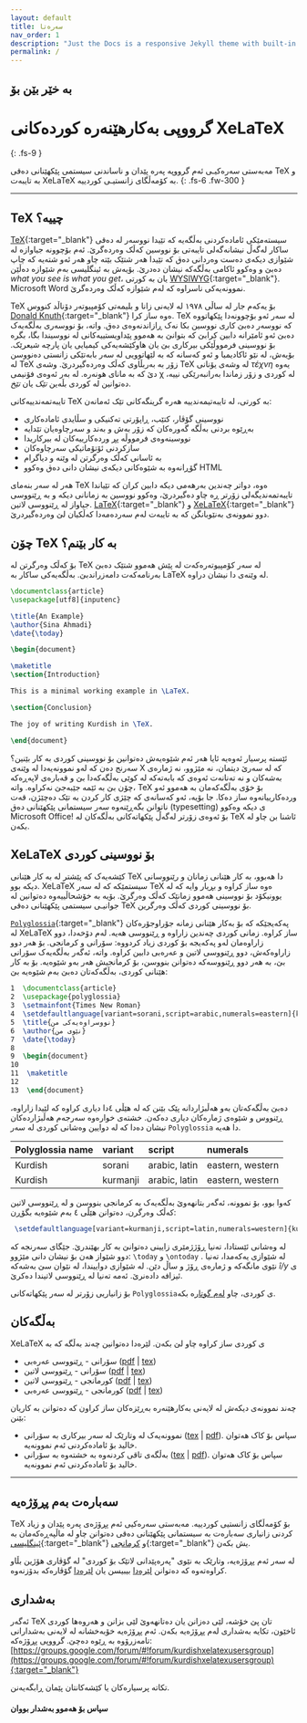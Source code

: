 ```yaml
---
layout: default
title: سەرەتا
nav_order: 1
description: "Just the Docs is a responsive Jekyll theme with built-in search that is easily customizable and hosted on GitHub Pages."
permalink: /
---
```


## بە خێر بێن بۆ
# گرووپی بەکارهێنەرە کوردەکانی XeLaTeX
{: .fs-9 }

مەبەستی سەرەکیـی ئەم گرووپە پەرە پێدان و ناساندنی سیستمی پێکهێنانی دەقی TeX و بە تایبەت XeLaTeX بە کۆمەڵگای زانستیـی کوردییە.
{: .fs-6 .fw-300 }

<!-- [دەست پێ کردن](#getting-started){: .btn .btn-primary .fs-5 .mb-4 .mb-md-0 .mr-2 } [View it on GitHub](https://github.com/pmarsceill/just-the-docs){: .btn .fs-5 .mb-4 .mb-md-0 } -->

---

## TeX چییە؟

[TeX](https://en.wikipedia.org/wiki/TeX){:target="_blank"} سیستەمێکی ئامادەکردنی بەڵگەیە کە تێیدا نووسەر لە دەقی ساکار لەگەڵ نیشانەگەلی تایبەتی بۆ نووسین کەڵک وەردەگرێ. ئەم بۆچوونە جیاوازە لە شێوازی دیکەی دەست وەردانی دەق کە تێیدا هەر شتێک بێتە چاو هەر ئەو شتەیە کە چاپ دەبێ و وەکوو ئاکامی بەڵگەکە نیشان دەدرێ. بۆیەش بە ئینگلیسی بەم شێوازە دەڵێن *what you see is what you get*، یان بە کورتی [WYSIWYG](https://en.wikipedia.org/wiki/WYSIWYG){:target="_blank"}. Microsoft Word نموونەیەکی ناسراوە کە لەم شێوازە کەڵک وەردەگرێ.

TeX بۆ یەکەم جار لە ساڵی ١٩٧٨ لە لایەنی زانا و بلیمەتی کۆمپیوتەر دۆناڵد کنووس [Donald Knuth](https://en.wikipedia.org/wiki/Donald_Knuth){:target="_blank"} ەوە ساز کرا. TeX لە سەر ئەو بۆچوونەدا پێکهاتووە کە نووسەر دەبێ کاری نووسین بکا نەک ڕازاندنەوەی دەق. واتە، بۆ نووسەری بەڵگەیەک دەبێ ئەو ئامێرانە دابین کرابێ کە بتوانێ بە هەموو پێداویستییەکانی لە نووسیندا بگا، بگرە بۆ نووسینی فرمووڵێکی بیرکاری بێ یان هاوکێشەیەکی کیمیایی یان پارچە شیعرێک. بۆیەش، لە نێو ئاکادیمیا و ئەو کەسانه کە بە لێهاتوویی لە سەر بابەتێکی زانستی دەنووسن لە TeX زۆر بە بەربڵاوی کەڵک وەردەگیردرێ. وشەی TeX لە وشەی یۆنانی *τέχνη* یەوە دێ کە بە مانای هونەرە. لە بەر ئەوەی فۆنیمی χ لە کوردی و زۆر زماندا بەرانبەرێکی نییە، دەتوانین لە کوردی بڵەین *تێک* یان *تێخ*.

تایبەتمەندییەکانی TeX بە کورتی، لە تایبەتیمەندییە هەرە گرینگەکانی تێک ئەمانەن:

<ul>
  <li><span> نووسینی گۆڤار، کتێب، ڕاپۆرتی تەکنیکی و سڵایدی ئامادەکاری</span></li>
  <li><span> بەڕێوە بردنی بەڵگە گەورەکان کە زۆر بەش و بەند و سەرچاوەیان تێدایە</span></li>
  <li><span>  نووسینەوەی فرمووڵە پڕ وردەکارییەکان لە بیرکاریدا</span></li>
  <li><span> سازکردنی ئۆتۆماتیکی سەرچاوەکان</span></li>
  <li><span> بە ئاسانی کەڵک وەرگرتن لە وێنە و دیاگرام</span></li>
  <li><span>  گۆڕانەوە بە شێوەکانی دیکەی نیشان دانی دەق وەکوو HTML</span></li>
</ul>

هەر لە سەر بنەمای TeX ەوە، دواتر چەندین بەرهەمی دیکە دابین کران کە تێیاندا تایبەتمەندیگەلی زۆرتر ڕە چاو دەگیردرێ، وەکوو نووسین بە زمانانی دیکە و بە ڕێنووسی جیاواز لە ڕێنووسی لاتین.  [LaTeX](https://en.wikipedia.org/wiki/LaTeX){:target="_blank"} و [XeLaTeX](https://en.wikipedia.org/wiki/XeTeX){:target="_blank"} دوو نموونەی بەنێوبانگن کە بە تایبەت لەم سەردەمەدا کەڵکیان لێ وەردەگیردرێ.


## چۆن TeX بە کار بێنم؟

بۆ کەڵک وەرگرتن لە TeX لە سەر کۆمپیوتەرەکەت لە پێش هەموو شتێک دەبێ بەرنامەکەت دامەزراندبێ. بەڵگەیەکی ساکار بە LaTeX لە وێنەی دا نیشان دراوە.

```tex
\documentclass{article}
\usepackage[utf8]{inputenc}

\title{An Example}
\author{Sina Ahmadi}
\date{\today}

\begin{document}

\maketitle
\section{Introduction}

This is a minimal working example in \LaTeX.

\section{Conclusion}

The joy of writing Kurdish in \TeX.

\end{document}
```


ئێستە پرسیار ئەوەیە ئایا هەر ئەم شێوەیەش دەتوانین بۆ نووسینی کوردی بە کار بێنین؟ سەرنج دەن کە لەو نموونەیەدا لە وێنەی X کە لە سەرێ دیتمان، نە مێژوو، نە ژمارەی بەشەکان و نە تەنانەت ئەوەی کە بابەتەکە لە کوێی بەڵگەکەدا بێ و قەبارەی لاپەڕەکە چۆن بێ بە ئێمە جێبەجێ نەکراوە. واتە، TeX بۆ خۆی بەڵگەکەمان بە هەموو ئەو وردەکارییانەوە ساز دەکا. جا بۆیە، ئەو کەسانەی کە چێژی کار کردن بە تێک دەچێژن، قەت ناتوانن بگەڕێنەوە سەر سیستمانی پێکهێنانی دەق (typesetting)  ی دیکە وەکوو Microsoft Office! بۆ ئەوەی زۆرتر لەگەڵ پێکهاتەکانی بەڵگەکان لە TeX ئاشنا بن چاو لە بکەن.



## XeLaTeX بۆ نووسینی کوردی

 کێشەیەک کە پێشتر لە بە کار هێنانی  TeX دا هەبوو، بە کار هێنانی زمانان و رێنووسانی دیکە بوو. XeLaTeX سیستمێکە کە لە سەر TeX ەوە ساز کراوە و بڕیار وایە کە لە یوونیکۆد بۆ نووسینی هەموو زمانێک کەڵک وەرگرێ. بۆیە بە خۆشحاڵییەوە دەتوانین لە جوانیـی سیستمی پێکهێنانی دەقی TeX بۆ نووسینی کوردی کەڵک وەرگرین.

[`Polyglossia`](https://github.com/reutenauer/polyglossia){:target="_blank"}  پەکەیجێکە کە بۆ بەکار هێنانی زمانە جۆراوجۆرەکان لە XeLaTeX ساز کراوە.   زمانی کوردی چەندین زاراوە و ڕێنووسی هەیە. لەم دۆخەدا، دوو زاراوەمان لەو پەکەیجە بۆ کوردی زیاد کردووە: سۆرانی و کرمانجی. بۆ هەر دوو زاراوەکەش، دوو ڕێنووسی لاتین و عەرەبی دابین کراوە. واتە، ئەگەر بەڵگەیەک سۆرانی بێ، بە هەر دوو ڕێنووسەکە دەتوانن بنووسن، بۆ کرمانجیش هەر بەو شێوەیە. بۆ بە کار هێنانی کوردی، بەڵگەکەتان دەبێ بەم شێوەیە بێ:

```tex
1  \documentclass{article}
2  \usepackage{polyglossia}
3  \setmainfont{Times New Roman}
4  \setdefaultlanguage[variant=sorani,script=arabic,numerals=eastern]{kurdish}
5  \title{نووسراوەیەکی من}
6  \author{نێوی من}
7  \date{\today}
8
9  \begin{document}
10
11  \maketitle
12
13  \end{document}
```


دەبێ بەڵگەکەتان بەو هەڵبژاردانە پێک بێنن کە لە هێڵی ٤دا دیاری کراوە کە لێیدا زاراوە، ڕێنووس و شێوەی ژمارەکان دیاری دەکەن. خشتەی  خوارەوە سەرجەم هەڵبژاردەکان نیشان دەدا کە لە دوایین وەشانی کوردی لە سەر
`Polyglossia` دا هەیە.

| Polyglossia name        | variant          | script | numerals |
|:-------------|:------------------|:------| :------- |
| Kurdish          | sorani | arabic, latin  | eastern, western |
| Kurdish | kurmanji  | arabic, latin  | eastern, western |



کەوا بوو، بۆ نموونە، ئەگەر بتانهەوێ بەڵگەیەک بە کرمانجی بنووسن و لە ڕێنووسی لاتین کەڵک وەرگرن، دەتوانن هێڵی ٤ بەم شێوەیە بگۆڕن:

```tex
 \setdefaultlanguage[variant=kurmanji,script=latin,numerals=western]{kurdish}
```

لە وەشانی ئێستادا، تەنیا ڕۆژژمێری زایینی دەتوانێ بە کار بهێندرێ. جێگای سەرنجە کە دوو شێواز هەن بۆ نیشان دانی مێژوو: `\today` و `\ontoday` . لە شێوازی یەکەمدا، تەنیا نێوی مانگەکە و ژمارەی ڕۆژ و ساڵ دێن. لە شێوازی دواییندا، لە نێوان سێ بەشەکە *î/y* ی ئیزافە دادەنرێ. ئەمە تەنیا لە ڕێنووسی لاتیندا دەکرێ.

بۆ زانیاریی زۆرتر لە سەر پێکهاتەکانی `Polyglossia`ی کوردی، چاو [لەم گوتار](https://kurdishxelatex.github.io/assets/Kurdish_XeLaTeX_English.pdf)ە بکە.

## بەڵگەکان

XeLaTeX ی کوردی ساز کراوە چاو لێ بکەن.
 لێرەدا دەتوانین چەند بەڵگە کە بە

 <ul>
   <li>
     <span>
     سۆرانی - ڕێنووسی عەرەبی
     (<a href="https://github.com/KurdishXeLaTeX/Support/blob/master/docs/Kurdish_XeLaTeX_Sorani_Arabic.pdf" rel="noopener noreferrer" target="_blank">pdf</a> | <a href="https://github.com/KurdishXeLaTeX/Support/blob/master/docs/Kurdish_XeLaTeX_Sorani_Arabic.tex" rel="noopener noreferrer" target="_blank">tex</a>)
     </span>
   </li>
   <li>
     <span>
     سۆرانی - ڕێنووسی لاتین
     (<a href="https://github.com/KurdishXeLaTeX/Support/blob/master/docs/Kurdish_XeLaTeX_Sorani_Latin.pdf" rel="noopener noreferrer" target="_blank">pdf</a> | <a href="https://github.com/KurdishXeLaTeX/Support/blob/master/docs/Kurdish_XeLaTeX_Sorani_Latin.tex" rel="noopener noreferrer" target="_blank">tex</a>)
     </span>
   </li>
   <li>
     <span>
     کورمانجی - ڕێنووسی لاتین
     (<a href="https://github.com/KurdishXeLaTeX/Support/blob/master/docs/Kurdish_XeLaTeX_Kurmanji_Latin.pdf" rel="noopener noreferrer" target="_blank">pdf</a> | <a href="https://github.com/KurdishXeLaTeX/Support/blob/master/docs/Kurdish_XeLaTeX_Kurmanji_Latin.tex" rel="noopener noreferrer" target="_blank">tex</a>)
     </span>
   </li>
   <li>
     <span>
     کورمانجی - ڕێنووسی عەرەبی
 	(<a href="https://github.com/KurdishXeLaTeX/Support/blob/master/docs/Kurdish_XeLaTeX_Kurmanji_Arabic.pdf" rel="noopener noreferrer" target="_blank">pdf</a> | <a href="https://github.com/KurdishXeLaTeX/Support/blob/master/docs/Kurdish_XeLaTeX_Kurmanji_Arabic.tex" rel="noopener noreferrer" target="_blank">tex</a>)
     </span>
   </li>
 </ul>


چەند نموونەی دیکەش لە لایەنی بەکارهێنەرە بەڕێزەکان ساز کراون کە دەتوانن بە کاریان بێنن:

<ul>
    <li>
      <span>
      نموونەیەک لە وتارێک لە سەر بیرکاری بە سۆرانی (<a href="https://github.com/KurdishXeLaTeX/Support/blob/master/docs/sin_math_Sorani_Arab.tex" rel="noopener noreferrer" target="_blank">tex</a> | <a href="https://github.com/KurdishXeLaTeX/Support/blob/master/docs/sin_math_Sorani_Arab.pdf" rel="noopener noreferrer" target="_blank">pdf</a>). سپاس بۆ کاک هەتوان خالید بۆ ئامادەکردنی ئەم نموونەیە.
      </span>
    </li>
    <li>
      <span>
      بەڵگەی تاقی کردنەوە بە خشتەوە بە سۆرانی (<a href="https://github.com/KurdishXeLaTeX/Support/blob/master/docs/exam_Sorani_Arabic.tex" rel="noopener noreferrer" target="_blank">tex</a> | <a href="https://github.com/KurdishXeLaTeX/Support/blob/master/docs/exam_Sorani_Arabic.pdf" rel="noopener noreferrer" target="_blank">pdf</a>). سپاس بۆ کاک هەتوان خالید بۆ ئامادەکردنی ئەم نموونەیە.
      </span>
    </li>
</ul>

---

## سەبارەت بەم پڕۆژەیە

TeX بۆ کۆمەڵگای زانستیی کوردییە.  مەبەستی سەرەکیی ئەم پڕۆژەی پەرە پێدان و زیاد کردنی زانیاری سەبارەت بە سیستمانی پێکهێنانی دەقی
دەتوانن چاو لە ماڵپەڕەکەمان بە [ئینگلیسی](https://kurdishxelatex.github.io){:target="_blank"} و  [کرمانجی](https://kurdishxelatex.github.io/Kurmanji){:target="_blank"} یش بکەن.

لە سەر ئەم پڕۆژەیە، وتارێک بە نێوی "پەرەپێدانی لاتێک بۆ کوردی" لە گۆڤاری هۆژین بڵاو کراوەتەوە کە دەتوانن [لێرەدا](https://hojan.org/j09/b14/) بیبیسن یان [لێرەدا](https://hojan.org/hojin/mag-no-9-10/) گۆڤارەکە بدۆزنەوە.

## بەشداری

ئەگەر TeX تان پێ خۆشە، لێی دەزانن یان دەتانهەوێ لێی بزانن و هەروەها کوردی ئاخێون، تکایە بەشداری لەم پڕۆژەیە بکەن. ئەم پڕۆژەیە خۆبەخشانە لە لایەنی بەشدارانی تامەزرۆوە بە ڕێوە دەچێ. گرووپی پڕۆژەکە: [https://groups.google.com/forum/#!forum/kurdishxelatexusersgroup](https://groups.google.com/forum/#!forum/kurdishxelatexusersgroup){:target="_blank"}

تکاتە پرسیارەکان یا کێشەکانتان پێمان ڕابگەیەنن.

<!-- Read more about becoming a contributor in [our GitHub repo](https://github.com/pmarsceill/just-the-docs#contributing). -->

#### سپاس بۆ هەموو بەشدار بووان
